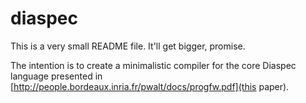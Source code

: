 diaspec
=======

This is a very small README file. It'll get bigger, promise.

The intention is to create a minimalistic compiler for the core Diaspec language 
presented in [http://people.bordeaux.inria.fr/pwalt/docs/progfw.pdf](this paper).


